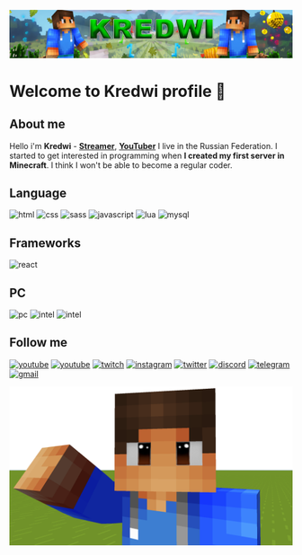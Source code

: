 [![header](https://github.com/Kredwi/kredwi/blob/main/assets/header.png)](https://www.youtube.com/channel/UCH-f_szwD2msRXhwMmePeiA)

# Welcome to Kredwi profile 👋

## About me
Hello i'm **Kredwi** - **[Streamer](https://twitch.tv/kredwi)**, **[YouTuber](https://www.youtube.com/channel/UCH-f_szwD2msRXhwMmePeiA)** I live in the Russian Federation. I started to get interested in programming when **I created my first server in Minecraft**.
I think I won't be able to become a regular coder.

## Language

![html](https://img.shields.io/badge/HTML-grey?logo=html5)
![css](https://img.shields.io/badge/CSS-grey?logo=css3)
![sass](https://img.shields.io/badge/Sass-grey?logo=sass)
![javascript](https://img.shields.io/badge/JavaScript-grey?logo=javascript)
![lua](https://img.shields.io/badge/Lua-grey?logo=lua&logoColor=blue)
![mysql](https://img.shields.io/badge/SQL-grey?logo=mysql)

## Frameworks

![react](https://img.shields.io/badge/React-black?logo=react)

## PC

![pc](https://img.shields.io/badge/Windows_10_HOME-0071C5?style=for-the-badge&logo=windows&logoColor=white)
![intel](https://img.shields.io/badge/Intel-PENTIUM_N3710-0071C5?style=for-the-badge&logo=intel&logoColor=white)
![intel](https://img.shields.io/badge/Intel-HD_GRAPHICS_405-0071C5?style=for-the-badge&logo=intel&logoColor=white)

## Follow me
[![youtube](https://img.shields.io/badge/Kredwi-black?logo=youtube&logoColor=FF0000)](https://www.youtube.com/channel/UCH-f_szwD2msRXhwMmePeiA)
[![youtube](https://img.shields.io/badge/Kredwi4019-black?logo=youtube&logoColor=FF0000)](https://www.youtube.com/channel/UCH-f_szwD2msRXhwMmePeiA)
[![twitch](https://img.shields.io/badge/Twitch-black?logo=twitch)](https://twitch.tv/kredwi)
[![instagram](https://img.shields.io/badge/Instagram-black?logo=instagram)](https://instagram.com/kredwi)
[![twitter](https://img.shields.io/badge/Twitter-black?logo=twitter)](https://twitter.com/kredwi)
[![discord](https://img.shields.io/badge/Discord-black?logo=discord)](https://discord.gg/gN4MWwQzMQ)
[![telegram](https://img.shields.io/badge/Telegram-black?logo=telegram)](https://t.me/Kredwi_official)
[![gmail](https://img.shields.io/badge/Contact-black?logo=gmail)](mailto:kredwicraft@gmail.com)

[![footer](https://github.com/Kredwi/kredwi/blob/main/assets/footer.png)](https://twitch.tv/kredwi)